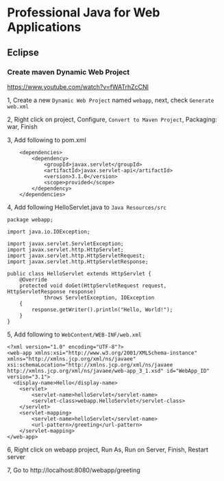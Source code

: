 # Professional Java for Web Applications

## Eclipse

### Create maven Dynamic Web Project

https://www.youtube.com/watch?v=fWATrhZcCNI

1, Create a new `Dynamic Web Project` named `webapp`, next, check `Generate web.xml`

2, Right click on project, Configure, `Convert to Maven Project`, Packaging: war, Finish

3, Add following to pom.xml

```
    <dependencies>
        <dependency>
            <groupId>javax.servlet</groupId>
            <artifactId>javax.servlet-api</artifactId>
            <version>3.1.0</version>
            <scope>provided</scope>
        </dependency>
    </dependencies>
```

4, Add following HelloServlet.java to `Java Resources/src`

```
package webapp;

import java.io.IOException;

import javax.servlet.ServletException;
import javax.servlet.http.HttpServlet;
import javax.servlet.http.HttpServletRequest;
import javax.servlet.http.HttpServletResponse;

public class HelloServlet extends HttpServlet {
    @Override
    protected void doGet(HttpServletRequest request, HttpServletResponse response)
            throws ServletException, IOException
    {
        response.getWriter().println("Hello, World!");
    }
}
```

5, Add following to `WebContent/WEB-INF/web.xml`

```
<?xml version="1.0" encoding="UTF-8"?>
<web-app xmlns:xsi="http://www.w3.org/2001/XMLSchema-instance" xmlns="http://xmlns.jcp.org/xml/ns/javaee" xsi:schemaLocation="http://xmlns.jcp.org/xml/ns/javaee http://xmlns.jcp.org/xml/ns/javaee/web-app_3_1.xsd" id="WebApp_ID" version="3.1">
  <display-name>Hello</display-name>
    <servlet>
        <servlet-name>helloServlet</servlet-name>
        <servlet-class>webapp.HelloServlet</servlet-class>
    </servlet>
    <servlet-mapping>
        <servlet-name>helloServlet</servlet-name>
        <url-pattern>/greeting</url-pattern>
    </servlet-mapping>
</web-app>
```

6, Right click on webapp project, Run As, Run on Server, Finish, Restart server

7, Go to http://localhost:8080/webapp/greeting
